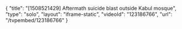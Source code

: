 {
    "title": "[1508521429] Aftermath suicide blast outside Kabul mosque",
    "type": "solo",
    "layout": "iframe-static",
    "videoId": "123186766",
    "url": "\/tvpembed\/123186766"
}